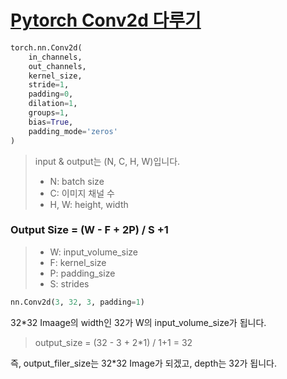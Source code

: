 # [Pytorch Conv2d 다루기](https://gaussian37.github.io/dl-pytorch-conv2d/)
```python
torch.nn.Conv2d(
    in_channels, 
    out_channels, 
    kernel_size, 
    stride=1, 
    padding=0, 
    dilation=1, 
    groups=1, 
    bias=True, 
    padding_mode='zeros'
)
```
> input & output는 (N, C, H, W)입니다.
> - N: batch size
> - C: 이미지 채널 수
> - H, W: height, width

### Output Size = (W - F + 2P) / S +1
> - W: input_volume_size
> - F: kernel_size
> - P: padding_size
> - S: strides
```python
nn.Conv2d(3, 32, 3, padding=1)
```
32*32 Imaage의 width인 32가 W의 input_volume_size가 됩니다.
> output_size = (32 - 3 + 2*1) / 1+1 = 32  
  
즉, output_filer_size는 32*32 Image가 되겠고, depth는 32가 됩니다.

